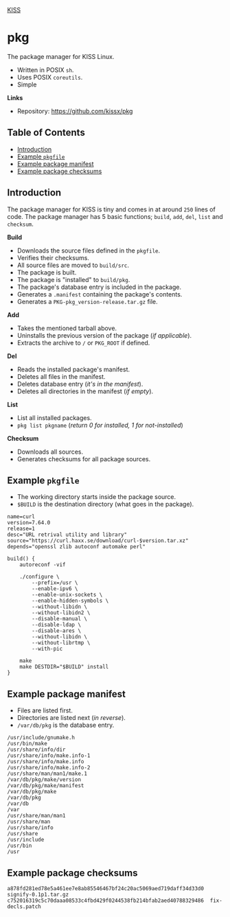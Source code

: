 <a href='/'>KISS</a>

# pkg

The package manager for KISS Linux.

- Written in POSIX `sh`.
- Uses POSIX `coreutils`.
- Simple

**Links**

- Repository: <https://github.com/kissx/pkg>


## Table of Contents

<!-- vim-markdown-toc GFM -->

* [Introduction](#introduction)
* [Example `pkgfile`](#example-pkgfile)
* [Example package manifest](#example-package-manifest)
* [Example package checksums](#example-package-checksums)

<!-- vim-markdown-toc -->

## Introduction

The package manager for KISS is tiny and comes in at around `250` lines of code. The package manager has 5 basic functions; `build`, `add`, `del`, `list` and `checksum`.

**Build**

- Downloads the source files defined in the `pkgfile`.
- Verifies their checksums.
- All source files are moved to `build/src`.
- The package is built.
- The package is "installed" to `build/pkg`.
- The package's database entry is included in the package.
- Generates a `.manifest` containing the package's contents.
- Generates a `PKG-pkg_version-release.tar.gz` file.

**Add**

- Takes the mentioned tarball above.
- Uninstalls the previous version of the package (*if applicable*).
- Extracts the archive to `/` or `PKG_ROOT` if defined.

**Del**

- Reads the installed package's manifest.
- Deletes all files in the manifest.
- Deletes database entry (*it's in the manifest*).
- Deletes all directories in the manifest (*if empty*).

**List**

- List all installed packages.
- `pkg list pkgname` (*return 0 for installed, 1 for not-installed*)

**Checksum**

- Downloads all sources.
- Generates checksums for all package sources.


## Example `pkgfile`

- The working directory starts inside the package source.
- `$BUILD` is the destination directory (what goes in the package).

```
name=curl
version=7.64.0
release=1
desc="URL retrival utility and library"
source="https://curl.haxx.se/download/curl-$version.tar.xz"
depends="openssl zlib autoconf automake perl"

build() {
    autoreconf -vif

    ./configure \
        --prefix=/usr \
        --enable-ipv6 \
        --enable-unix-sockets \
        --enable-hidden-symbols \
        --without-libidn \
        --without-libidn2 \
        --disable-manual \
        --disable-ldap \
        --disable-ares \
        --without-libidn \
        --without-librtmp \
        --with-pic

    make
    make DESTDIR="$BUILD" install
}
```

## Example package manifest

- Files are listed first.
- Directories are listed next (*in reverse*).
- `/var/db/pkg` is the database entry.

```
/usr/include/gnumake.h
/usr/bin/make
/usr/share/info/dir
/usr/share/info/make.info-1
/usr/share/info/make.info
/usr/share/info/make.info-2
/usr/share/man/man1/make.1
/var/db/pkg/make/version
/var/db/pkg/make/manifest
/var/db/pkg/make
/var/db/pkg
/var/db
/var
/usr/share/man/man1
/usr/share/man
/usr/share/info
/usr/share
/usr/include
/usr/bin
/usr
```

## Example package checksums

```
a878fd281ed78e5a461ee7e8ab85546467bf24c20ac5069aed719daff34d33d0  signify-0.1p1.tar.gz
c752016319c5c70daaa08533c4fbd429f0244538fb214bfab2aed40788329486  fix-decls.patch
```

